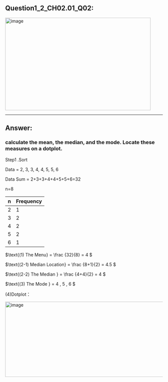 ## Question1_2_CH02.01_Q02:
<img width="465" height="295" alt="image" src="https://github.com/user-attachments/assets/d2fd8c2d-df5a-4902-a8d0-e448a282bdd1" />



---
## Answer:
### calculate the mean, the median, and the mode. Locate these measures on a dotplot.
Step1 .Sort

Data =  2, 3, 3, 4, 4, 5, 5, 6

Data Sum = 2+3+3+4+4+5+5+6=32

n=8

| n| Frequency|
|--------------|------|
| 2       | 1   |
| 3     | 2   |
| 4        | 2   |
| 5        | 2    |
| 6        | 1    |

$\text{(1) The Menu} = \frac {32}{8} = 4 $

$\text{(2-1) Median Location} = \frac {8+1}{2} = 4.5 $

$\text{(2-2) The Median } = \frac {4+4}{2} = 4 $

$\text{(3) The Mode } = 4 , 5 , 6  $

$\text{(4)Dotplot：}$

<img width="790" height="240" alt="image" src="https://github.com/user-attachments/assets/6f0df6eb-3b27-4fb5-9fa8-c5771e674e66" />
